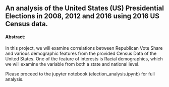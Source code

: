 ## An analysis of the United States (US) Presidential Elections in 2008, 2012 and 2016 using 2016 US Census data.

#### Abstract:

In this project, we will examine correlations between Republican Vote Share and various demographic features from the provided Census Data of the United States. One of the feature of interests is Racial demographics, which we will examine the variable from both a state and national level. 

Please proceed to the jupyter notebook (election_analysis.ipynb) for full analysis.